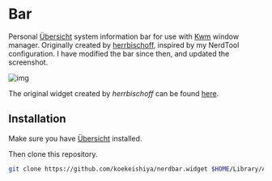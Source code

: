 # Bar

Personal [Übersicht](http://tracesof.net/uebersicht/) system information bar for use with [Kwm](https://github.com/koekeishiya/kwm) window manager.
Originally created by [herrbischoff](https://github.com/herrbischoff), inspired by my NerdTool configuration.
I have modified the bar since then, and updated the screenshot.

![img](https://cloud.githubusercontent.com/assets/6175959/14930025/373c206a-0e61-11e6-9408-c26c7f9fd2a7.png)

The original widget created by *herrbischoff* can be found [here](https://github.com/herrbischoff/nerdbar.widget).

## Installation

Make sure you have [Übersicht](http://tracesof.net/uebersicht/) installed.

Then clone this repository.

```bash
git clone https://github.com/koekeishiya/nerdbar.widget $HOME/Library/Application\ Support/Übersicht/widgets/nerdbar.widget
```
